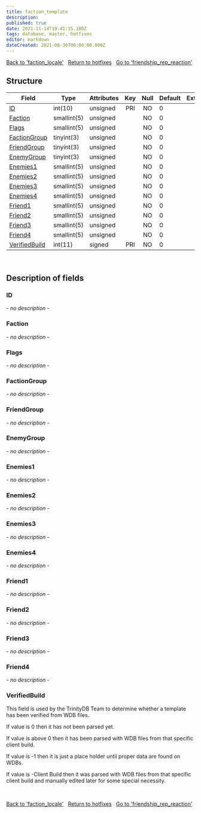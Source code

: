 ```yaml
---
title: faction_template
description: 
published: true
date: 2021-11-14T19:41:35.100Z
tags: database, master, hotfixes
editor: markdown
dateCreated: 2021-08-30T06:00:00.000Z
---
```


<a href="https://dev.trinitycore.info/en/database/master/hotfixes/faction_locale" class="mt-5 v-btn v-btn--depressed v-btn--flat v-btn--outlined theme--light v-size--default darkblue--text text--lighten-3"><span class="v-btn__content"><i aria-hidden="true" class="v-icon notranslate v-icon--left mdi mdi-arrow-left theme--light"></i><span>Back to 'faction_locale'</span></span></a>&nbsp;&nbsp;&nbsp;<a href="https://dev.trinitycore.info/en/database/master/hotfixes/home" class="mt-5 v-btn v-btn--depressed v-btn--flat v-btn--outlined theme--light v-size--default darkblue--text text--lighten-3"><span class="v-btn__content"><i aria-hidden="true" class="v-icon notranslate v-icon--left mdi mdi-home-outline theme--light"></i><span>Return to hotfixes</span></span></a>&nbsp;&nbsp;&nbsp;<a href="https://dev.trinitycore.info/en/database/master/hotfixes/friendship_rep_reaction" class="mt-5 v-btn v-btn--depressed v-btn--flat v-btn--outlined theme--light v-size--default darkblue--text text--lighten-3"><span class="v-btn__content"><span>Go to 'friendship_rep_reaction'</span><i aria-hidden="true" class="v-icon notranslate v-icon--right mdi mdi-arrow-right theme--light"></i></span></a>

## Structure

| Field | Type | Attributes | Key | Null | Default | Extra | Comment |
| --- | --- | --- | :---: | :---: | --- | --- | --- |
| [ID](#id) | int(10) | unsigned | PRI | NO | 0 |  |  |
| [Faction](#faction) | smallint(5) | unsigned |  | NO | 0 |  |  |
| [Flags](#flags) | smallint(5) | unsigned |  | NO | 0 |  |  |
| [FactionGroup](#factiongroup) | tinyint(3) | unsigned |  | NO | 0 |  |  |
| [FriendGroup](#friendgroup) | tinyint(3) | unsigned |  | NO | 0 |  |  |
| [EnemyGroup](#enemygroup) | tinyint(3) | unsigned |  | NO | 0 |  |  |
| [Enemies1](#enemies1) | smallint(5) | unsigned |  | NO | 0 |  |  |
| [Enemies2](#enemies2) | smallint(5) | unsigned |  | NO | 0 |  |  |
| [Enemies3](#enemies3) | smallint(5) | unsigned |  | NO | 0 |  |  |
| [Enemies4](#enemies4) | smallint(5) | unsigned |  | NO | 0 |  |  |
| [Friend1](#friend1) | smallint(5) | unsigned |  | NO | 0 |  |  |
| [Friend2](#friend2) | smallint(5) | unsigned |  | NO | 0 |  |  |
| [Friend3](#friend3) | smallint(5) | unsigned |  | NO | 0 |  |  |
| [Friend4](#friend4) | smallint(5) | unsigned |  | NO | 0 |  |  |
| [VerifiedBuild](#verifiedbuild) | int(11) | signed | PRI | NO | 0 |  |  |
&nbsp;
## Description of fields

### ID
*- no description -*
&nbsp;

### Faction
*- no description -*
&nbsp;

### Flags
*- no description -*
&nbsp;

### FactionGroup
*- no description -*
&nbsp;

### FriendGroup
*- no description -*
&nbsp;

### EnemyGroup
*- no description -*
&nbsp;

### Enemies1
*- no description -*
&nbsp;

### Enemies2
*- no description -*
&nbsp;

### Enemies3
*- no description -*
&nbsp;

### Enemies4
*- no description -*
&nbsp;

### Friend1
*- no description -*
&nbsp;

### Friend2
*- no description -*
&nbsp;

### Friend3
*- no description -*
&nbsp;

### Friend4
*- no description -*
&nbsp;

### VerifiedBuild
This field is used by the TrinityDB Team to determine whether a template has been verified from WDB files.

If value is 0 then it has not been parsed yet.

If value is above 0 then it has been parsed with WDB files from that specific client build.

If value is -1 then it is just a place holder until proper data are found on WDBs.

If value is -Client Build then it was parsed with WDB files from that specific client build and manually edited later for some special necessity.

&nbsp;

<a href="https://dev.trinitycore.info/en/database/master/hotfixes/faction_locale" class="mt-5 v-btn v-btn--depressed v-btn--flat v-btn--outlined theme--light v-size--default darkblue--text text--lighten-3"><span class="v-btn__content"><i aria-hidden="true" class="v-icon notranslate v-icon--left mdi mdi-arrow-left theme--light"></i><span>Back to 'faction_locale'</span></span></a>&nbsp;&nbsp;&nbsp;<a href="https://dev.trinitycore.info/en/database/master/hotfixes/home" class="mt-5 v-btn v-btn--depressed v-btn--flat v-btn--outlined theme--light v-size--default darkblue--text text--lighten-3"><span class="v-btn__content"><i aria-hidden="true" class="v-icon notranslate v-icon--left mdi mdi-home-outline theme--light"></i><span>Return to hotfixes</span></span></a>&nbsp;&nbsp;&nbsp;<a href="https://dev.trinitycore.info/en/database/master/hotfixes/friendship_rep_reaction" class="mt-5 v-btn v-btn--depressed v-btn--flat v-btn--outlined theme--light v-size--default darkblue--text text--lighten-3"><span class="v-btn__content"><span>Go to 'friendship_rep_reaction'</span><i aria-hidden="true" class="v-icon notranslate v-icon--right mdi mdi-arrow-right theme--light"></i></span></a>

